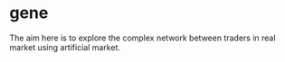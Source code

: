 # gene

The aim here is to explore the complex network between traders in real market using artificial market.
